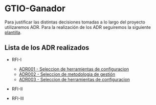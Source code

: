 # GTIO-Ganador

Para justificar las distintas decisiones tomadas a lo largo del proyecto utilizaremos ADR. Para la realización de los ADR seguiremos la siguiente [plantilla](ADR/ADRXX-plantilla_ejemplo.md).

## Lista de los ADR realizados

* RFI-I 

  * [ADR001 - Seleccion de herramientas de configuracion](ADR/ADR01_Herramienta_gestion_configuracion.md)
  * [ADR002 - Seleccion de metodologia de gestión](ADR/ADR02_Metodologia_gestion.md) 
  * [ADR003 - Seleccion de herramientas de configuracion](ADR/ADR03_Herramienta_gestion_proyecto.md)

* RFI-II
* RFI-III